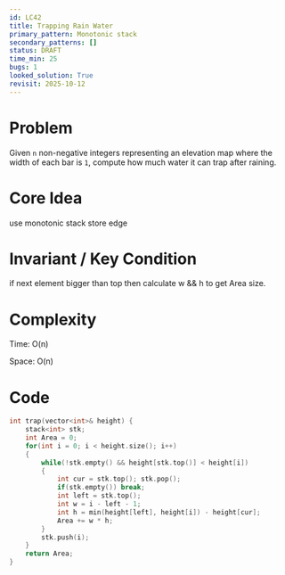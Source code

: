 ```yaml
---
id: LC42
title: Trapping Rain Water
primary_pattern: Monotonic stack
secondary_patterns: []
status: DRAFT
time_min: 25
bugs: 1
looked_solution: True
revisit: 2025-10-12
---
```


# Problem

Given `n` non-negative integers representing an elevation map where the width of each bar is `1`, compute how much water it can trap after raining.

# Core Idea

use monotonic stack store edge

# Invariant / Key Condition

if next element bigger than top then calculate w && h to get Area size.

# Complexity

Time: O(n) 

Space: O(n) 

# Code

```c++
int trap(vector<int>& height) {
    stack<int> stk;
    int Area = 0;
    for(int i = 0; i < height.size(); i++)
    {
        while(!stk.empty() && height[stk.top()] < height[i])
        {
            int cur = stk.top(); stk.pop();
            if(stk.empty()) break;
            int left = stk.top();
            int w = i - left - 1;
            int h = min(height[left], height[i]) - height[cur];
            Area += w * h;
        }
        stk.push(i);
    }
    return Area;
}
```
